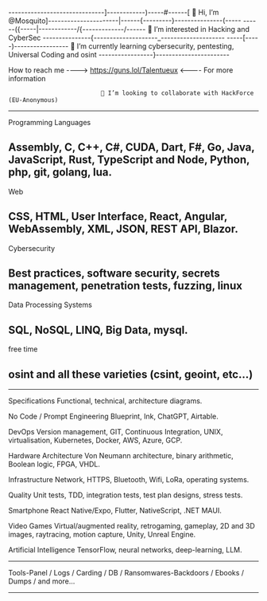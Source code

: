 ------------------------------]------------)-----#------[ 👋 Hi, I’m @Mosquito]----------------------|------{---------}---------------(-----
------({-----|------\------/{-------------/------ 👀 I’m interested in Hacking and CyberSec ---------------{--------------------_---------------\-----
-----[-----)----------------- 🌱 I’m currently learning cybersecurity, pentesting, Universal Coding and osint -----------------}-----------------------

How to reach me ----> https://guns.lol/Talentueux <---- For more information
  
                              💞️ I’m looking to collaborate with HackForce (EU-Anonymous)
____ 
Programming Languages

Assembly, C, C++, C#, CUDA, Dart, F#, Go, Java, JavaScript, Rust, TypeScript and Node, Python, php, git, golang, lua.
--
Web

CSS, HTML, User Interface, React, Angular, WebAssembly, XML, JSON, REST API, Blazor.
--
Cybersecurity

Best practices, software security, secrets management, penetration tests, fuzzing, linux
--
Data Processing Systems

SQL, NoSQL, LINQ, Big Data, mysql.
--
free time

osint and all these varieties (csint, geoint, etc...)
--
------------------------------------------------------------------------------------------------------------------------

Specifications
Functional, technical, architecture diagrams.

No Code / Prompt Engineering
Blueprint, Ink, ChatGPT, Airtable.

DevOps
Version management, GIT, Continuous Integration, UNIX, virtualisation, Kubernetes, Docker, AWS, Azure, GCP.

Hardware Architecture
Von Neumann architecture, binary arithmetic, Boolean logic, FPGA, VHDL.

Infrastructure
Network, HTTPS, Bluetooth, Wifi, LoRa, operating systems.

Quality
Unit tests, TDD, integration tests, test plan designs, stress tests.

Smartphone
React Native/Expo, Flutter, NativeScript, .NET MAUI.

Video Games
Virtual/augmented reality, retrogaming, gameplay, 2D and 3D images, raytracing, motion capture, Unity, Unreal Engine.

Artificial Intelligence
TensorFlow, neural networks, deep-learning, LLM.
____
Tools-Panel / Logs / Carding / DB / Ransomwares-Backdoors / Ebooks / Dumps / and more...
____
